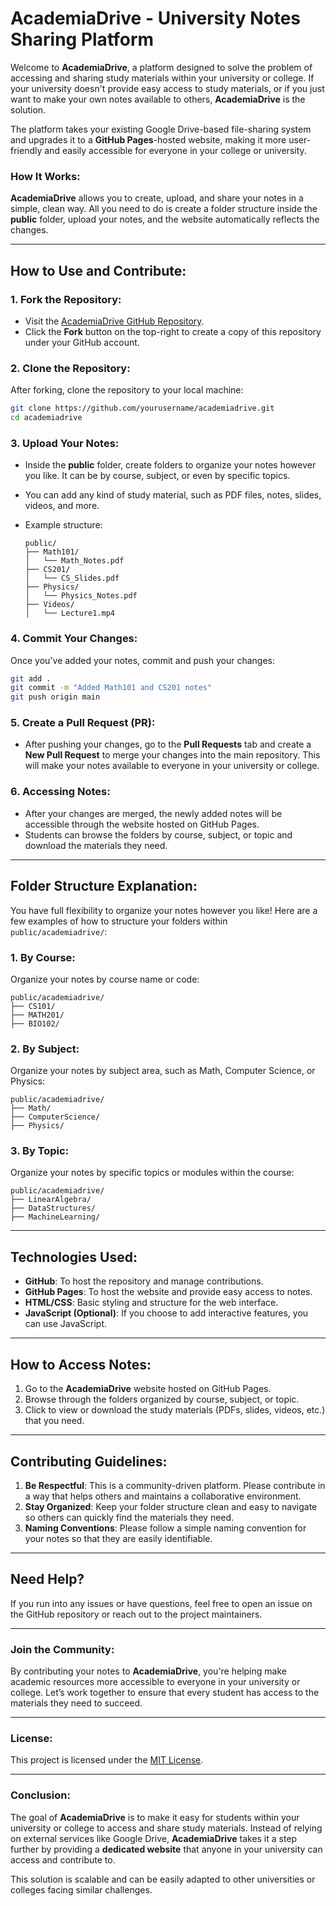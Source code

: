 
# **AcademiaDrive - University Notes Sharing Platform**

Welcome to **AcademiaDrive**, a platform designed to solve the problem of accessing and sharing study materials within your university or college. If your university doesn't provide easy access to study materials, or if you just want to make your own notes available to others, **AcademiaDrive** is the solution.

The platform takes your existing Google Drive-based file-sharing system and upgrades it to a **GitHub Pages**-hosted website, making it more user-friendly and easily accessible for everyone in your college or university.

### **How It Works:**

**AcademiaDrive** allows you to create, upload, and share your notes in a simple, clean way. All you need to do is create a folder structure inside the **public** folder, upload your notes, and the website automatically reflects the changes.

---

## **How to Use and Contribute:**

### 1. **Fork the Repository:**

* Visit the [AcademiaDrive GitHub Repository](https://github.com/yourusername/academiadrive).
* Click the **Fork** button on the top-right to create a copy of this repository under your GitHub account.

### 2. **Clone the Repository:**

After forking, clone the repository to your local machine:

```bash
git clone https://github.com/yourusername/academiadrive.git
cd academiadrive
```

### 3. **Upload Your Notes:**

* Inside the **public** folder, create folders to organize your notes however you like. It can be by course, subject, or even by specific topics.
* You can add any kind of study material, such as PDF files, notes, slides, videos, and more.
* Example structure:

  ```
  public/
  ├── Math101/
  │   └── Math_Notes.pdf
  ├── CS201/
  │   └── CS_Slides.pdf
  ├── Physics/
  │   └── Physics_Notes.pdf
  ├── Videos/
  │   └── Lecture1.mp4
  ```

### 4. **Commit Your Changes:**

Once you've added your notes, commit and push your changes:

```bash
git add .
git commit -m "Added Math101 and CS201 notes"
git push origin main
```

### 5. **Create a Pull Request (PR):**

* After pushing your changes, go to the **Pull Requests** tab and create a **New Pull Request** to merge your changes into the main repository. This will make your notes available to everyone in your university or college.

### 6. **Accessing Notes:**

* After your changes are merged, the newly added notes will be accessible through the website hosted on GitHub Pages.
* Students can browse the folders by course, subject, or topic and download the materials they need.

---


## **Folder Structure Explanation:**

You have full flexibility to organize your notes however you like! Here are a few examples of how to structure your folders within `public/academiadrive/`:

### 1. **By Course:**

Organize your notes by course name or code:

```plaintext
public/academiadrive/
├── CS101/
├── MATH201/
├── BIO102/
```

### 2. **By Subject:**

Organize your notes by subject area, such as Math, Computer Science, or Physics:

```plaintext
public/academiadrive/
├── Math/
├── ComputerScience/
├── Physics/
```

### 3. **By Topic:**

Organize your notes by specific topics or modules within the course:

```plaintext
public/academiadrive/
├── LinearAlgebra/
├── DataStructures/
├── MachineLearning/
```

---



## **Technologies Used:**

* **GitHub**: To host the repository and manage contributions.
* **GitHub Pages**: To host the website and provide easy access to notes.
* **HTML/CSS**: Basic styling and structure for the web interface.
* **JavaScript (Optional)**: If you choose to add interactive features, you can use JavaScript.

---

## **How to Access Notes:**

1. Go to the **AcademiaDrive** website hosted on GitHub Pages.
2. Browse through the folders organized by course, subject, or topic.
3. Click to view or download the study materials (PDFs, slides, videos, etc.) that you need.

---

## **Contributing Guidelines:**

1. **Be Respectful**: This is a community-driven platform. Please contribute in a way that helps others and maintains a collaborative environment.
2. **Stay Organized**: Keep your folder structure clean and easy to navigate so others can quickly find the materials they need.
3. **Naming Conventions**: Please follow a simple naming convention for your notes so that they are easily identifiable.

---

## **Need Help?**

If you run into any issues or have questions, feel free to open an issue on the GitHub repository or reach out to the project maintainers.

---

### **Join the Community:**

By contributing your notes to **AcademiaDrive**, you're helping make academic resources more accessible to everyone in your university or college. Let’s work together to ensure that every student has access to the materials they need to succeed.

---

### **License:**

This project is licensed under the [MIT License](LICENSE).

---

### **Conclusion:**

The goal of **AcademiaDrive** is to make it easy for students within your university or college to access and share study materials. Instead of relying on external services like Google Drive, **AcademiaDrive** takes it a step further by providing a **dedicated website** that anyone in your university can access and contribute to.

This solution is scalable and can be easily adapted to other universities or colleges facing similar challenges.
